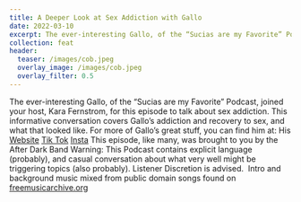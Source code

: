 ```yaml
---
title: A Deeper Look at Sex Addiction with Gallo
date: 2022-03-10
excerpt: The ever-interesting Gallo, of the “Sucias are my Favorite” Podcast, joined your host, Kara Fernstrom, for this episode to talk about sex addiction.
collection: feat
header:
  teaser: /images/cob.jpeg
  overlay_image: /images/cob.jpeg
  overlay_filter: 0.5
---
```


<!--<iframe src='https://open.spotify.com/embed/episode/7wblgve4Bx9Tqtn9wKwXcc' width='80%' height='232' frameborder='0' allowtransparency='true' allow='encrypted-media'></iframe>-->

The ever-interesting Gallo, of the “Sucias are my Favorite” Podcast, joined your host, Kara Fernstrom, for this episode to talk about sex addiction. This informative conversation covers Gallo’s addiction and recovery to sex, and what that looked like.
For more of Gallo’s great stuff, you can find him at:
His [Website](https://sucias.xyz)
[Tik Tok](https://tiktok.com/@cochinochingon)
[Insta](https://instagram.com/cochinochingon)
This episode, like many, was brought to you by the After Dark Band
Warning: This Podcast contains explicit language (probably), and casual conversation about what very well might be triggering topics (also probably). Listener Discretion is advised. 
Intro and background music mixed from public domain songs found on [freemusicarchive.org](https://freemusicarchive.org)
